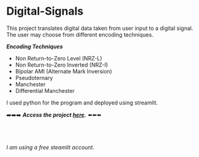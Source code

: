 
# Digital-Signals

This project translates digital data taken from user input to a digital signal. The user may choose from different encoding techniques. 

***Encoding Techniques***
<ul> 
  <li> Non Return-to-Zero Level (NRZ-L)
  <li> Non Return-to-Zero Inverted (NRZ-I)
  <li> Bipolar AMI (Alternate Mark Inversion)
  <li> Pseudoternary
  <li> Manchester
  <li> Differential Manchester
</ul>

I used python for the program and deployed using streamlit.

➡️➡️➡️ ***Access the project [here](https://digital-signals-nz99lchpygvz4pzsywzdqd.streamlit.app/).*** ⬅️⬅️⬅️

<br><br>

*I am using a free steamlit account.*
